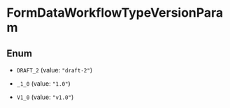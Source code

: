 

# FormDataWorkflowTypeVersionParam

## Enum


* `DRAFT_2` (value: `"draft-2"`)

* `_1_0` (value: `"1.0"`)

* `V1_0` (value: `"v1.0"`)



